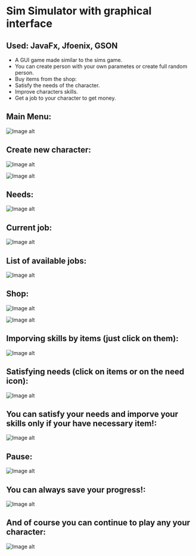 # Sim Simulator with graphical interface

## Used: JavaFx, Jfoenix, GSON

+ A GUI game made similar to the sims game.
+ You can create person with your own parametes or create full random person. 
+ Buy items from the shop:
+ Satisfy the needs of the character.
+ Improve characters skills.
+ Get a job to your character to get money.

## Main Menu:
![Image alt](https://github.com/emmilaze/SimSimulator-JavaFx-/raw/master/pics/mainMenu.jpg)

## Create new character:
![Image alt](https://github.com/emmilaze/SimSimulator-JavaFx-/raw/master/pics/CAS1.jpg)

![Image alt](https://github.com/emmilaze/SimSimulator-JavaFx-/raw/master/pics/CAS2.jpg)

## Needs:
![Image alt](https://github.com/emmilaze/SimSimulator-JavaFx-/raw/master/pics/need.jpg)

## Current job:
![Image alt](https://github.com/emmilaze/SimSimulator-JavaFx-/raw/master/pics/nojob.jpg)

## List of available jobs:
![Image alt](https://github.com/emmilaze/SimSimulator-JavaFx-/raw/master/pics/job.jpg)

## Shop:
![Image alt](https://github.com/emmilaze/SimSimulator-JavaFx-/raw/master/pics/shop_before.jpg)

![Image alt](https://github.com/emmilaze/SimSimulator-JavaFx-/raw/master/pics/shop_after.jpg)

## Imporving skills by items (just click on them):
![Image alt](https://github.com/emmilaze/SimSimulator-JavaFx-/raw/master/pics/skills.jpg)

## Satisfying needs (click on items or on the need icon):
![Image alt](https://github.com/emmilaze/SimSimulator-JavaFx-/raw/master/pics/satisfy.jpg)

## You can satisfy your needs and imporve your skills only if your have necessary item!:
![Image alt](https://github.com/emmilaze/SimSimulator-JavaFx-/raw/master/pics/err.jpg)

## Pause:
![Image alt](https://github.com/emmilaze/SimSimulator-JavaFx-/raw/master/pics/pause.jpg)

## You can always save your progress!:
![Image alt](https://github.com/emmilaze/SimSimulator-JavaFx-/raw/master/pics/save_suc.jpg)

## And of course you can continue to play any your character:
![Image alt](https://github.com/emmilaze/SimSimulator-JavaFx-/raw/master/pics/continue.jpg)
